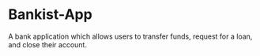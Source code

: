 # Bankist-App
A bank application which allows users to transfer funds, request for a loan, and close their account.

